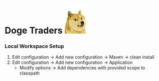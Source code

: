 # Doge Traders <img align="center-" alt="Doge Traders" width="75x" src="assets/images/doge.png" style="padding-right:10px;" />

### Local Workspace Setup

1. Edit configuration -> Add new configuration -> Maven -> clean install
2. Edit configuration -> Add new configuration -> Application
    * Modify options -> Add dependencies with provided scope to classpath
